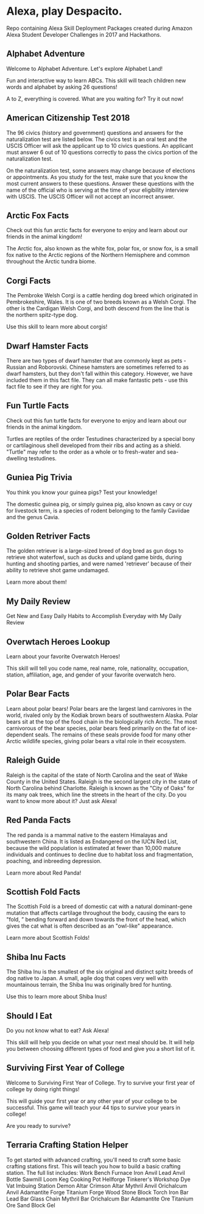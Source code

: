 # Alexa, play Despacito.

Repo containing Alexa Skill Deployment Packages created during Amazon Alexa Student Developer Challenges in 2017 and Hackathons.

## Alphabet Adventure

Welcome to Alphabet Adventure. Let's explore Alphabet Land!

Fun and interactive way to learn ABCs. This skill will teach children new words and alphabet by asking 26 questions!

A to Z, everything is covered. What are you waiting for? Try it out now!

## American Citizenship Test 2018

The 96 civics (history and government) questions and answers for the naturalization test are listed below. The civics test is an oral test and the USCIS Officer will ask the applicant up to 10 civics questions. An applicant must answer 6 out of 10 questions correctly to pass the civics portion of the naturalization test.

On the naturalization test, some answers may change because of elections or appointments. As you study for the test, make sure that you know the most current answers to these questions. Answer these questions with the name of the official who is serving at the time of your eligibility interview with USCIS. The USCIS Officer will not accept an incorrect answer.

## Arctic Fox Facts

Check out this fun arctic facts for everyone to enjoy and learn about our friends in the animal kingdom!

The Arctic fox, also known as the white fox, polar fox, or snow fox, is a small fox native to the Arctic regions of the Northern Hemisphere and common throughout the Arctic tundra biome.

## Corgi Facts

The Pembroke Welsh Corgi is a cattle herding dog breed which originated in Pembrokeshire, Wales.
It is one of two breeds known as a Welsh Corgi.
The other is the Cardigan Welsh Corgi, and both descend from the line that is the northern spitz-type dog.

Use this skill to learn more about corgis!

## Dwarf Hamster Facts

There are two types of dwarf hamster that are commonly kept as pets - Russian and Roborovski. Chinese hamsters are sometimes referred to as dwarf hamsters, but they don't fall within this category. However, we have included them in this fact file. They can all make fantastic pets - use this fact file to see if they are right for you.

## Fun Turtle Facts

Check out this fun turtle facts for everyone to enjoy and learn about our friends in the animal kingdom.

Turtles are reptiles of the order Testudines characterized by a special bony or cartilaginous shell developed from their ribs and acting as a shield. "Turtle" may refer to the order as a whole or to fresh-water and sea-dwelling testudines.

## Guniea Pig Trivia

You think you know your guinea pigs? Test your knowledge!

The domestic guinea pig, or simply guinea pig, also known as cavy or cuy for livestock term, is a species of rodent belonging to the family Caviidae and the genus Cavia.

## Golden Retriver Facts

The golden retriever is a large-sized breed of dog bred as gun dogs to retrieve shot waterfowl, such as ducks and upland game birds, during hunting and shooting parties, and were named 'retriever' because of their ability to retrieve shot game undamaged.

Learn more about them!

## My Daily Review

Get New and Easy Daily Habits to Accomplish Everyday with My Daily Review

## Overwtach Heroes Lookup

Learn about your favorite Overwatch Heroes!

This skill will tell you code name, real name, role, nationality, occupation, station, affiliation, age, and gender of your favorite overwatch hero.

## Polar Bear Facts

Learn about polar bears!
Polar bears are the largest land carnivores in the world, rivaled only by the Kodiak brown bears of southwestern Alaska. Polar bears sit at the top of the food chain in the biologically rich Arctic. The most carnivorous of the bear species, polar bears feed primarily on the fat of ice-dependent seals. The remains of these seals provide food for many other Arctic wildlife species, giving polar bears a vital role in their ecosystem.

## Raleigh Guide

Raleigh is the capital of the state of North Carolina and the seat of Wake County in the United States. Raleigh is the second largest city in the state of North Carolina behind Charlotte. Raleigh is known as the "City of Oaks" for its many oak trees, which line the streets in the heart of the city.
Do you want to know more about it? Just ask Alexa!

## Red Panda Facts

The red panda is a mammal native to the eastern Himalayas and southwestern China. It is listed as Endangered on the IUCN Red List, because the wild population is estimated at fewer than 10,000 mature individuals and continues to decline due to habitat loss and fragmentation, poaching, and inbreeding depression.

Learn more about Red Panda!

## Scottish Fold Facts

The Scottish Fold is a breed of domestic cat with a natural dominant-gene mutation that affects cartilage throughout the body, causing the ears to "fold, ” bending forward and down towards the front of the head, which gives the cat what is often described as an "owl-like" appearance.

Learn more about Scottish Folds!

## Shiba Inu Facts

The Shiba Inu is the smallest of the six original and distinct spitz breeds of dog native to Japan. A small, agile dog that copes very well with mountainous terrain, the Shiba Inu was originally bred for hunting.

Use this to learn more about Shiba Inus!

## Should I Eat

Do you not know what to eat? Ask Alexa!

This skill will help you decide on what your next meal should be.
It will help you between choosing different types of food and give you a short list of it.

## Surviving First Year of College

Welcome to Surviving First Year of College. Try to survive your first year of college by doing right things!

This will guide your first year or any other year of your college to be successful. This game will teach your 44 tips to survive your years in college!

Are you ready to survive?

## Terraria Crafting Station Helper

To get started with advanced crafting, you'll need to craft some basic crafting stations first. This will teach you how to build a basic crafting station.
The full list includes:
Work Bench
Furnace
Iron Anvil
Lead Anvil
Bottle
Sawmill
Loom
Keg
Cooking Pot
Hellforge
Tinkerer's Workshop
Dye Vat
Imbuing Station
Demon Altar
Crimson Altar
Mythril Anvil
Orichalcum Anvil
Adamantite Forge
Titanium Forge
Wood
Stone Block
Torch
Iron Bar
Lead Bar
Glass
Chain
Mythril Bar
Orichalcum Bar
Adamantite Ore
Titanium Ore
Sand Block
Gel






